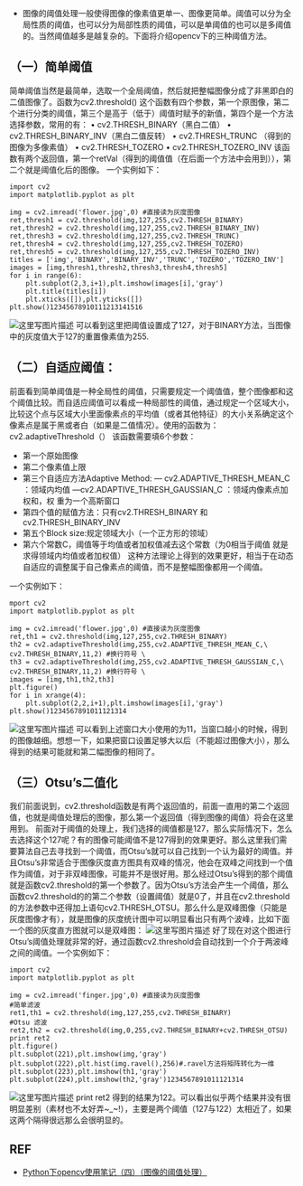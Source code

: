 - 图像的阈值处理一般使得图像的像素值更单一、图像更简单。阈值可以分为全局性质的阈值，也可以分为局部性质的阈值，可以是单阈值的也可以是多阈值的。当然阈值越多是越复杂的。下面将介绍opencv下的三种阈值方法。

## （一）简单阈值

简单阈值当然是最简单，选取一个全局阈值，然后就把整幅图像分成了非黑即白的二值图像了。函数为cv2.threshold()
这个函数有四个参数，第一个原图像，第二个进行分类的阈值，第三个是高于（低于）阈值时赋予的新值，第四个是一个方法选择参数，常用的有：
• cv2.THRESH_BINARY（黑白二值）
• cv2.THRESH_BINARY_INV（黑白二值反转）
• cv2.THRESH_TRUNC （得到的图像为多像素值）
• cv2.THRESH_TOZERO
• cv2.THRESH_TOZERO_INV
该函数有两个返回值，第一个retVal（得到的阈值值（在后面一个方法中会用到）），第二个就是阈值化后的图像。
一个实例如下：

```
import cv2
import matplotlib.pyplot as plt

img = cv2.imread('flower.jpg',0) #直接读为灰度图像
ret,thresh1 = cv2.threshold(img,127,255,cv2.THRESH_BINARY)
ret,thresh2 = cv2.threshold(img,127,255,cv2.THRESH_BINARY_INV)
ret,thresh3 = cv2.threshold(img,127,255,cv2.THRESH_TRUNC)
ret,thresh4 = cv2.threshold(img,127,255,cv2.THRESH_TOZERO)
ret,thresh5 = cv2.threshold(img,127,255,cv2.THRESH_TOZERO_INV)
titles = ['img','BINARY','BINARY_INV','TRUNC','TOZERO','TOZERO_INV']
images = [img,thresh1,thresh2,thresh3,thresh4,thresh5]
for i in range(6):
    plt.subplot(2,3,i+1),plt.imshow(images[i],'gray')
    plt.title(titles[i])
    plt.xticks([]),plt.yticks([])
plt.show()12345678910111213141516
```

![这里写图片描述](https://img-blog.csdn.net/20150709085751112)
可以看到这里把阈值设置成了127，对于BINARY方法，当图像中的灰度值大于127的重置像素值为255.

## （二）自适应阈值：

前面看到简单阈值是一种全局性的阈值，只需要规定一个阈值值，整个图像都和这个阈值比较。而自适应阈值可以看成一种局部性的阈值，通过规定一个区域大小，比较这个点与区域大小里面像素点的平均值（或者其他特征）的大小关系确定这个像素点是属于黑或者白（如果是二值情况）。使用的函数为：cv2.adaptiveThreshold（）
该函数需要填6个参数：

- 第一个原始图像
- 第二个像素值上限
- 第三个自适应方法Adaptive Method:
  — cv2.ADAPTIVE_THRESH_MEAN_C ：领域内均值
  —cv2.ADAPTIVE_THRESH_GAUSSIAN_C ：领域内像素点加权和，权 重为一个高斯窗口
- 第四个值的赋值方法：只有cv2.THRESH_BINARY 和cv2.THRESH_BINARY_INV
- 第五个Block size:规定领域大小（一个正方形的领域）
- 第六个常数C，阈值等于均值或者加权值减去这个常数（为0相当于阈值 就是求得领域内均值或者加权值）
  这种方法理论上得到的效果更好，相当于在动态自适应的调整属于自己像素点的阈值，而不是整幅图像都用一个阈值。

一个实例如下：

```
mport cv2
import matplotlib.pyplot as plt

img = cv2.imread('flower.jpg',0) #直接读为灰度图像
ret,th1 = cv2.threshold(img,127,255,cv2.THRESH_BINARY)
th2 = cv2.adaptiveThreshold(img,255,cv2.ADAPTIVE_THRESH_MEAN_C,\
cv2.THRESH_BINARY,11,2) #换行符号 \
th3 = cv2.adaptiveThreshold(img,255,cv2.ADAPTIVE_THRESH_GAUSSIAN_C,\
cv2.THRESH_BINARY,11,2) #换行符号 \
images = [img,th1,th2,th3]
plt.figure()
for i in xrange(4):
    plt.subplot(2,2,i+1),plt.imshow(images[i],'gray')
plt.show()1234567891011121314
```

![这里写图片描述](https://img-blog.csdn.net/20150709090116381)
可以看到上述窗口大小使用的为11，当窗口越小的时候，得到的图像越细。想想一下，如果把窗口设置足够大以后（不能超过图像大小），那么得到的结果可能就和第二幅图像的相同了。

## （三）Otsu’s二值化

我们前面说到，cv2.threshold函数是有两个返回值的，前面一直用的第二个返回值，也就是阈值处理后的图像，那么第一个返回值（得到图像的阈值）将会在这里用到。
前面对于阈值的处理上，我们选择的阈值都是127，那么实际情况下，怎么去选择这个127呢？有的图像可能阈值不是127得到的效果更好。那么这里我们需要算法自己去寻找到一个阈值，而Otsu’s就可以自己找到一个认为最好的阈值。并且Otsu’s非常适合于图像灰度直方图具有双峰的情况，他会在双峰之间找到一个值作为阈值，对于非双峰图像，可能并不是很好用。那么经过Otsu’s得到的那个阈值就是函数cv2.threshold的第一个参数了。因为Otsu’s方法会产生一个阈值，那么函数cv2.threshold的的第二个参数（设置阈值）就是0了，并且在cv2.threshold的方法参数中还得加上语句cv2.THRESH_OTSU。那么什么是双峰图像（只能是灰度图像才有），就是图像的灰度统计图中可以明显看出只有两个波峰，比如下面一个图的灰度直方图就可以是双峰图：
![这里写图片描述](https://img-blog.csdn.net/20150709090157285)
好了现在对这个图进行Otsu’s阈值处理就非常的好，通过函数cv2.threshold会自动找到一个介于两波峰之间的阈值。一个实例如下：

```
import cv2
import matplotlib.pyplot as plt

img = cv2.imread('finger.jpg',0) #直接读为灰度图像
#简单滤波
ret1,th1 = cv2.threshold(img,127,255,cv2.THRESH_BINARY)
#Otsu 滤波
ret2,th2 = cv2.threshold(img,0,255,cv2.THRESH_BINARY+cv2.THRESH_OTSU)
print ret2
plt.figure()
plt.subplot(221),plt.imshow(img,'gray')
plt.subplot(222),plt.hist(img.ravel(),256)#.ravel方法将矩阵转化为一维
plt.subplot(223),plt.imshow(th1,'gray')
plt.subplot(224),plt.imshow(th2,'gray')1234567891011121314
```

![这里写图片描述](https://img-blog.csdn.net/20150709090234647)
print ret2 得到的结果为122。可以看出似乎两个结果并没有很明显差别（素材也不太好弄~_~!），主要是两个阈值（127与122）太相近了，如果这两个隔得很远那么会很明显的。


## REF

- [Python下opencv使用笔记（四）（图像的阈值处理）](https://blog.csdn.net/on2way/article/details/46812121)
